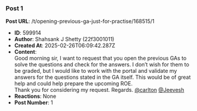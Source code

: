 ### Post 1
**Post URL**: /t/opening-previous-ga-just-for-practise/168515/1
- **ID**: 599914
- **Author**: Shahsank J Shetty (22f3001011)
- **Created At**: 2025-02-26T06:09:42.287Z
- **Content**:  
  Good morning sir,
I want to request that you open the previous GAs to solve the questions and check for the answers. I don’t wish for them to be graded, but I would like to work with the portal and validate my answers for the questions stated in the GA itself. This would be of great help and could help prepare the upcoming ROE.<br>
Thank you for considering my request.
Regards.
<a class="mention" href="/u/carlton">@carlton</a> <a class="mention" href="/u/jeevesh">@Jeevesh</a>
- **Reactions**: None
- **Post Number**: 1

